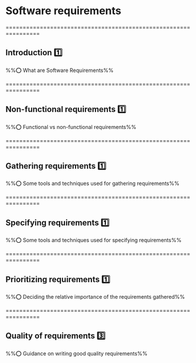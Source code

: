 <link rel="stylesheet" href="{{baseUrl}}/book/css/textbook.css">

<div class="website-content">

# Software requirements

<panel type="seamless" alt="definition">
  <span slot="header"> ================================================================

## Introduction :one:

%%:o: What are Software Requirements%%

  </span>
  <include src="introduction/index.md#main" />
</panel>

<!-- ------------------------------------------------------------------------------------------------- -->

<panel type="seamless" alt="non-functional">
  <span slot="header"> ================================================================

## Non-functional requirements :one:

%%:o: Functional vs non-functional requirements%%

  </span>
  <include src="non-functional/index.md#main" />
</panel>

<!-- ------------------------------------------------------------------------------------------------- -->

<panel type="seamless" alt="gathering">
  <span slot="header"> ================================================================

## Gathering requirements :one:

%%:o: Some tools and techniques used for gathering requirements%%

  </span>
  <include src="gathering/index.md" />
</panel>

<!-- ------------------------------------------------------------------------------------------------- -->

<panel type="seamless" alt="specifing" expanded>
  <span slot="header"> ================================================================

## Specifying requirements :one:

%%:o: Some tools and techniques used for specifying requirements%%

  </span>
  <include src="specifying/index.md" />
</panel>

<!-- ------------------------------------------------------------------------------------------------- -->

<panel type="seamless" alt="prioritizing" >
  <span slot="header"> ================================================================

## Prioritizing requirements :one:

%%:o: Deciding the relative importance of the requirements gathered%%

  </span>
  <include src="prioritizing/index.md#main" />
</panel>

<!-- ------------------------------------------------------------------------------------------------- -->

<panel type="seamless" alt="quality" >
  <span slot="header"> ================================================================

## Quality of requirements :three:

%%:o: Guidance on writing good quality requirements%%

  </span>
  <include src="quality/index.md#main" />
</panel>

</div>
